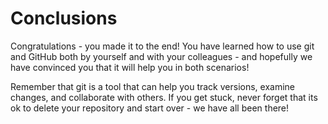 # Conclusions

Congratulations - you made it to the end! You have learned how to use git and GitHub both by yourself and with your colleagues - and hopefully we have convinced you that it will help you in both scenarios! 

Remember that git is a tool that can help you track versions, examine changes, and collaborate with others. If you get stuck, never forget that its ok to delete your repository and start over - we have all been there!
